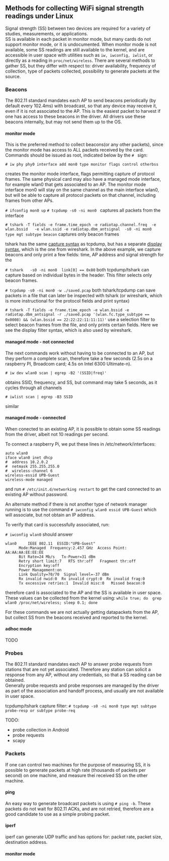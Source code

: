 

## Methods for collecting WiFi signal strength readings under Linux 

Signal strength (SS) between two devices are required for a variety of studies, measurements, or applications.  
SS is available in each packet in monitor mode, but many cards do not support monitor mode, or it is undocumented. 
When monitor mode is not available, some SS readings are still available to the kernel, and are accessible in user space with utilities such as `iw, iwconfig, iwlist`, 
or directly as a reading in `proc/net/wireless`. There are several methods to gather SS, but they differ with respect to: driver availability, frequency of collection, type of packets collected, possibility to generate packets at the source. 

### Beacons 
The 802.11 standard mandates each AP to send beacons periodically (by default every 102.4ms) with broadcast, so that any device may receive it, even if it is not associated to the AP. 
This is the easiest packet to harvest if one has access to these beacons in the driver. All drivers use these beacons internally, but may not send them up to the OS.  

#### monitor mode 
This is the preferred method to collect beacons(or any other packets), since the monitor mode has access to ALL packets received by the card. 
Commands should be issued as root, indicated below by the `# ` sign:

`# iw phy phy0 interface add mon0 type monitor flags control otherbss`

creates the monitor mode interface, flags permitting capture of protocol frames. The same physical card may also have a managed 
mode interface, for example wlan0 that gets associated to an AP. The monitor mode interface mon0 will stay on the same channel as the main interface wlan0, but will be able 
to capture all protocol packets on that channel, including frames from other APs.  

`# ifconfig mon0 up`
`# tcpdump -s0 -ni mon0 ` captures all packets from the interface 

`# tshark -T fields -e frame.time_epoch -e radiotap.channel.freq  -e wlan.bssid   -e wlan.ssid -e radiotap.dbm_antsignal  -s0 -ni mon0   type mgt subtype beacon` captures only beacon frames 

tshark has the same [capture syntax](https://wiki.wireshark.org/CaptureFilters) as tcpdump, but has a separate [display syntax](https://wiki.wireshark.org/DisplayFilters), which  is the one from wireshark. In the above example, we capture beacons and only print a few 
fields: time, AP address and signal strength for the 

`# tshark   -s0 -ni mon0  link[0] == 0x80` both tcpdump/tshark can capture based on individual bytes in the header. This filter selects only beacon frames.

`# tcpdump -s0 -ni mon0 -w ./saved.pcap` both tshark/tcpdump can save packets in a file that can later be inspected with tshark (or wireshark, which is more instructional for the protocol fields and print syntax)

`# tshark -T fields -e frame.time_epoch -e wlan.bssid -e radiotap.dbm_antsignal -r ./saved.pcap '(wlan.fc.type_subtype == 0x0008) && (wlan.bssid == 22:22:22:11:11:11)'` use a selection filter to select beacon frames from the file, and only prints certain fields. Here we see the display filter syntax, which is also used by wireshark.   


#### managed mode - not connected 

The next commands work without having to be connected to an AP, but they perform a complete scan, therefore take a few seconds (2.5s on a raspberry PI, Broadcom card; 4.5s on Intel 6300 Ultimate-n). 

`# iw dev wlan0 scan | egrep -B2 '(SSID|freq)' `

obtains SSID, frequency, and SS, but command may take 5 seconds, as it cycles through all channels

`# iwlist scan | egrep -B3 SSID`

similar 

#### managed mode - connected 

When conected to an existing AP, it is possible to obtain some SS readings from the driver, albeit not 10 readings per second.  

To connect a raspberry Pi, we put these lines in /etc/network/interfaces:

    auto wlan0
    iface wlan0 inet dhcp
    #  address 10.2.0.2
    #  netmask 255.255.255.0
    #  wireless-channel 6
    wireless-essid UPB-Guest
    wireless-mode managed

and run `# /etc/init.d/networking restart` to get the card connected to an existing AP without password.  

An alternate method if there is not another type of network manager running is to use the 
command `# iwconfig wlan0 essid UPB-Guest` which will associate, but not obtain an IP address. 

To verify that card is successfully associated, run: 

`# iwconfig wlan0` should answer

    wlan0     IEEE 802.11  ESSID:"UPB-Guest"  
          Mode:Managed  Frequency:2.457 GHz  Access Point: AA:AA:AA:EE:EE:EE  
          Bit Rate=24 Mb/s   Tx-Power=31 dBm  
          Retry short limit:7   RTS thr:off   Fragment thr:off
          Encryption key:off
          Power Management:on
          Link Quality=70/70  Signal level=-37 dBm  
          Rx invalid nwid:0  Rx invalid crypt:0  Rx invalid frag:0
          Tx excessive retries:1  Invalid misc:0   Missed beacon:0

therefore card is associated to the AP and the SS is available in user space. These values can be collected from the kernel using: 
`while true; do  grep wlan0 /proc/net/wireless; sleep 0.1; done`

For these commands we are not actually getting datapackets from the AP, but collect SS from the beacons received and reported to the kernel.   

#### adhoc mode 

TODO 

### Probes 
The 802.11 standard mandates each AP to answer probe requests from stations that are not yet associated. 
Therefore any station can solicit a response from any AP, without any credentials, so that a SS reading can be obtained.  
Generally probe requests and probe responses are managed by the driver as part of the association and 
handoff process, and usually are not available in user space. 

tcpdump/tshark capture filter: 
`# tcpdump -s0 -ni mon0 type mgt subtype probe-resp or subtype probe-req`

TODO: 
 - probe collection in Android 
 - probe requests 
 - scapy 

### Packets

If one can control two machines for the purpose of measuring SS, it is possible to generate packets at high rate (thousands of packets per second) 
on one machine, and measure thei received SS on the other machine.   

#### ping 

An easy way to generate broadcast packets is using `# ping -b`. These packets do not wait for 802.11 ACKs, and are not retried, therefore are a good candidate 
to use as a simple probing packet. 


#### iperf 

iperf can generate UDP traffic and has options for: packet rate, packet size, destination address. 

#### monitor mode 
